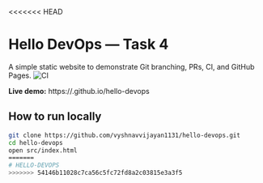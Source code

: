 <<<<<<< HEAD
# Hello DevOps — Task 4

A simple static website to demonstrate Git branching, PRs, CI, and GitHub Pages.
![CI](https://github.com/<vyshnavvijayan1131>/hello-devops/actions/workflows/ci.yml/badge.svg)

**Live demo:** https://<vyshnavvijayan1131>.github.io/hello-devops


## How to run locally
```bash
git clone https://github.com/vyshnavvijayan1131/hello-devops.git
cd hello-devops
open src/index.html
=======
# HELLO-DEVOPS
>>>>>>> 54146b11028c7ca56c5fc72fd8a2c03815e3a3f5
